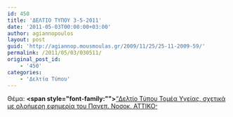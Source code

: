 ```yaml
---
id: 450
title: 'ΔΕΛΤΙΟ ΤΥΠΟΥ 3-5-2011'
date: '2011-05-03T00:00:00+03:00'
author: agiannopoulos
layout: post
guid: 'http://agiannop.mousmoulas.gr/2009/11/25/25-11-2009-59/'
permalink: /2011/05/03/030511/
original_post_id:
    - '450'
categories:
    - 'Δελτία Τύπου'
---
```


Θέμα: **<span style="font-family:""></span>**[“Δελτίο Τύπου Τομέα Υγείας, σχετικά με ολοήμερη εφημερία του Πανεπ. Νοσοκ. ΑΤΤΙΚΟ<span style="font-size:8pt;">” </span>](/wp-content/uploads/2009/11/030511_dt_gia_attiko_nos.pdf)